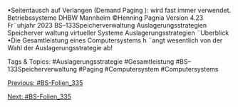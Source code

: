 •Seitentausch auf Verlangen (Demand Paging ): wird fast immer verwendet.
Betriebssysteme DHBW Mannheim ©Henning Pagnia Version 4.23 Fr¨uhjahr 2023 BS–133Speicherverwaltung Auslagerungsstrategien Speicherver waltung virtueller Systeme
Auslagerungsstrategien
¨Uberblick
•Die Gesamtleistung eines Computersystems h ¨angt wesentlich von der Wahl der Auslagerungsstrategie ab!

   Tags & Topics:
   #Auslagerungsstrategie
   #Gesamtleistung
   #BS–133Speicherverwaltung
   #Paging
   #Computersystem
   #Computersystems

[Previous: #BS-Folien_335](BS-Folien_335.md)

[Next: #BS-Folien_335](BS-Folien_335.md)